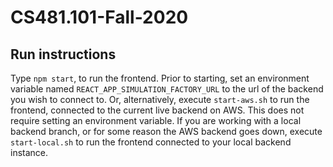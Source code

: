 # CS481.101-Fall-2020

## Run instructions
Type `npm start`, to run the frontend. Prior to starting, set an environment variable named `REACT_APP_SIMULATION_FACTORY_URL` to the url of the backend you wish to connect to.
Or, alternatively, execute `start-aws.sh` to run the frontend, connected to the current live backend on AWS. This does not require setting an environment variable.
If you are working with a local backend branch, or for some reason the AWS backend goes down, execute `start-local.sh` to run the frontend connected to your local backend instance.